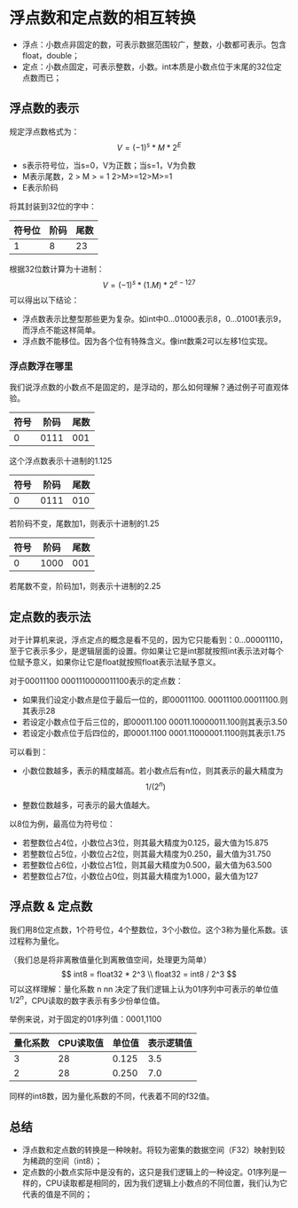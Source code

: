 # 浮点数和定点数的相互转换

* 浮点：小数点非固定的数，可表示数据范围较广，整数，小数都可表示。包含float，double；
* 定点：小数点固定，可表示整数，小数。int本质是小数点位于末尾的32位定点数而已；

## 浮点数的表示

规定浮点数格式为：
$$
V=(-1)^s*M*2^E
$$

* s表示符号位，当s=0，V为正数；当s=1，V为负数
* M表示尾数，2 &gt; M &gt; = 1 2&gt;M&gt;=12>M>=1
* E表示阶码

将其封装到32位的字中：

| 符号位 | 阶码 | 尾数 |
| ------ | ---- | ---- |
| 1      | 8    | 23   |

根据32位数计算为十进制：
$$
V=(-1)^s*(1.M)*2^{e-127}
$$
可以得出以下结论：

* 浮点数表示比整型那些更为复杂。如int中0…01000表示8，0…01001表示9，而浮点不能这样简单。
* 浮点数不能移位。因为各个位有特殊含义。像int数乘2可以左移1位实现。

### 浮点数浮在哪里

我们说浮点数的小数点不是固定的，是浮动的，那么如何理解？通过例子可直观体验。

| 符号 | 阶码 | 尾数 |
| ---- | ---- | ---- |
| 0    | 0111 | 001  |

这个浮点数表示十进制的1.125

| 符号 | 阶码 | 尾数 |
| ---- | ---- | ---- |
| 0    | 0111 | 010  |

若阶码不变，尾数加1，则表示十进制的1.25

| 符号 | 阶码 | 尾数 |
| ---- | ---- | ---- |
| 0    | 1000 | 001  |

若尾数不变，阶码加1，则表示十进制的2.25

## 定点数的表示法

对于计算机来说，浮点定点的概念是看不见的，因为它只能看到：0…00001110，至于它表示多少，是逻辑层面的设置。你如果让它是int那就按照int表示法对每个位赋予意义，如果你让它是float就按照float表示法赋予意义。

对于00011100 0001110000011100表示的定点数：

* 如果我们设定小数点是位于最后一位的，即00011100. 00011100.00011100.则其表示28
* 若设定小数点位于后三位的，即00011.100 00011.10000011.100则其表示3.50
* 若设定小数点位于后四位的，即0001.1100 0001.11000001.1100则其表示1.75

可以看到：

* 小数位数越多，表示的精度越高。若小数点后有n位，则其表示的最大精度为
  $$
  1/(2^n)
  $$

* 整数位数越多，可表示的最大值越大。

以8位为例，最高位为符号位：

* 若整数位占4位，小数位占3位，则其最大精度为0.125，最大值为15.875
* 若整数位占5位，小数位占2位，则其最大精度为0.250，最大值为31.750
* 若整数位占6位，小数位占1位，则其最大精度为0.500，最大值为63.500
* 若整数位占7位，小数位占0位，则其最大精度为1.000，最大值为127

## 浮点数 & 定点数

我们用8位定点数，1个符号位，4个整数位，3个小数位。这个3称为量化系数。该过程称为量化。

（我们总是将非离散值量化到离散值空间，处理更为简单）
$$
int8 = float32 * 2^3 \\
float32 = int8 / 2^3
$$
可以这样理解：量化系数 n nn 决定了我们逻辑上认为01序列中可表示的单位值$1/2^n$，CPU读取的数字表示有多少份单位值。

举例来说，对于固定的01序列值：0001,1100

| 量化系数 | CPU读取值 | 单位值 | 表示逻辑值 |
| -------- | --------- | ------ | ---------- |
| 3        | 28        | 0.125  | 3.5        |
| 2        | 28        | 0.250  | 7.0        |

同样的int8数，因为量化系数的不同，代表着不同的f32值。

## 总结

* 浮点数和定点数的转换是一种映射。将较为密集的数据空间（F32）映射到较为稀疏的空间（int8）；
* 定点数的小数点实际中是没有的，这只是我们逻辑上的一种设定。01序列是一样的，CPU读取都是相同的，因为我们逻辑上小数点的不同位置，我们认为它代表的值是不同的；